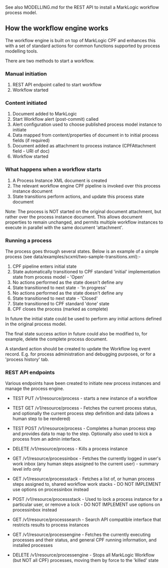 

See also MODELLING.md for the REST API to install a MarkLogic workflow process model.


## How the workflow engine works

The workflow engine is built on top of MarkLogic CPF and enhances this with a set of standard actions for common
functions supported by process modelling tools.

There are two methods to start a workflow.

### Manual initiation

1. REST API endpoint called to start workflow
2. Workflow started

### Content initiated

1. Document added to MarkLogic
2. Start Workflow alert (post-commit) called
3. Alert configuration used to choose published process model instance to initiate
4. Data mapped from content/properties of document in to initial process fields (if required)
5. Document added as attachment to process instance (CPFAttachment field - URI of doc)
6. Workflow started

### What happens when a workflow starts

1. A Process Instance XML document is created
2. The relevant workflow engine CPF pipeline is invoked over this process instance document
3. State transitions perform actions, and update this process state document

Note: The process is NOT started on the original document attachment, but rather over the process instance document.
This allows document properties to remain unchanged, and permits multiple workflow instances to execute in parallel with
the same document 'attachment'.

### Running a process

The process goes through several states. Below is an example of a simple process (see data/examples/scxml/two-sample-transitions.xml):-

1. CPF pipeline enters initial state
2. State automatically transitioned to CPF standard 'initial' implementation state from process model - 'Open'
3. No actions performed as the state doesn't define any
4. State transitioned to next state - 'In progress'
5. No actions performed as the state doesn't define any
6. State transitioned to next state - 'Closed'
7. State transitioned to CPF standard 'done' state
8. CPF closes the process (marked as complete)

In future the initial state could be used to perform any initial actions defined in the original process model.

The final state success action in future could also be modified to, for example, delete the complete process document.

A standard action should be created to update the Workflow log event record.
E.g. for process administration and debugging purposes, or for a 'process history' tab.

### REST API endpoints

Various endpoints have been created to initiate new process instances and manage the process engine.

- TEST PUT /v1/resource/process - starts a new instance of a workflow
- TEST GET /v1/resource/process - Fetches the current process status, and optionally the current process step definition and data (allows a human step to be rendered)
- TEST POST /v1/resource/process - Completes a human process step and provides data to map to the step. Optionally also used to kick a process from an admin interface.
- DELETE /v1/resource/process - Kills a process instance
- GET /v1/resource/processinbox - Fetches the currently logged in user's work inbox (any human steps assigned to the current user) - summary level info only
- GET /v1/resource/processstack - Fetches a list of, or human process steps assigned to, shared workflow work stacks - DO NOT IMPLEMENT use options on processinbox instead
- POST /v1/resource/processstack - Used to lock a process instance for a particular user, or remove a lock - DO NOT IMPLEMENT use options on processinbox instead
- GET /v1/resource/processsearch - Search API compatible interface that restricts results to process instances

- GET /v1/resource/processengine - Fetches the currently executing processes and their status, and general CPF running information, and installed processes
- DELETE /v1/resource/processengine - Stops all MarkLogic Workflow (but NOT all CPF) processes, moving them by force to the 'killed' state
